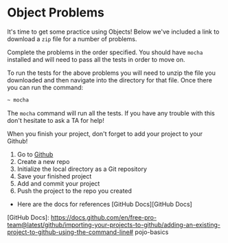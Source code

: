 # Object Problems

It's time to get some practice using Objects! Below we've included a link to
download a `zip` file for a number of problems.

Complete the problems in the order specified. You should have `mocha` installed
and will need to pass all the tests in order to move on.

To run the tests for the above problems you will need to unzip the file you
downloaded and then navigate into the directory for that file. Once there you
can run the command:

```sh
~ mocha
```

The `mocha` command will run all the tests. If you have any trouble with this
don't hesitate to ask a TA for help!

When you finish your project, don't forget to add your project to your Github!

  1. Go to [Github][github]
  2. Create a new repo
  3. Initialize the local directory as a Git repository
  4. Save your finished project
  5. Add and commit your project
  6. Push the project to the repo you created

- Here are the docs for references [GitHub Docs][GitHub Docs]

[github]: https://github.com/
[GitHub Docs]: https://docs.github.com/en/free-pro-team@latest/github/importing-your-projects-to-github/adding-an-existing-project-to-github-using-the-command-line# pojo-basics
